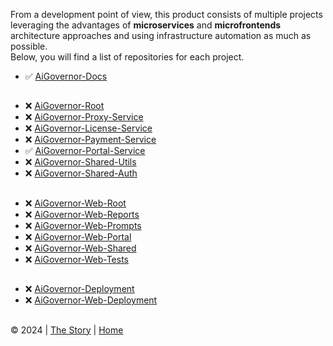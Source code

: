 From a development point of view, this product consists of multiple projects leveraging the advantages of __microservices__ and __microfrontends__ architecture approaches and using infrastructure automation as much as possible.  
Below, you will find a list of repositories for each project.  
- ✅ [AiGovernor-Docs](https://github.com/dodenciu/AiGovernor-Docs)  
##
- ❌ [AiGovernor-Root]()
- ❌ [AiGovernor-Proxy-Service]()
- ❌ [AiGovernor-License-Service]()
- ❌ [AiGovernor-Payment-Service]()
- ✅ [AiGovernor-Portal-Service](https://github.com/dodenciu/AiGoverner-Portal-Service)
- ❌ [AiGovernor-Shared-Utils]()
- ❌ [AiGovernor-Shared-Auth]()  
##
- ❌ [AiGovernor-Web-Root]()
- ❌ [AiGovernor-Web-Reports]()
- ❌ [AiGovernor-Web-Prompts]()
- ❌ [AiGovernor-Web-Portal]()
- ❌ [AiGovernor-Web-Shared]()
- ❌ [AiGovernor-Web-Tests]()  
##
- ❌ [AiGovernor-Deployment]()
- ❌ [AiGovernor-Web-Deployment]()
##
  © 2024 | [The Story](ProductStory.md) | [Home](README.md)
